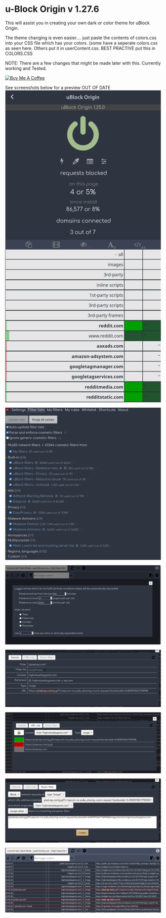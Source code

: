 # u-Block Origin v 1.27.6


This will assist you in creating your own dark or color theme for uBlock Origin.  

The theme changing is even easier.... just paste the contents of colors.css into your CSS file which has your colors.  (some have a seperate colors.css as seen here.  Others put it in userContent.css.  BEST PRACTIVE put this in COLORS.CSS

NOTE: There are a few changes that might be made later with this.  Currently working and Tested.  

<a href="https://www.buymeacoffee.com/v0id" target="_blank"><img src="https://cdn.buymeacoffee.com/buttons/lato-violet.png" alt="Buy Me A Coffee" style="height: 20px !important;width: 80px !important;" ></a>

See screenshots below for a preview OUT OF DATE
![Screenshot](screenshots/Screenshot_2020-03-02-15_618x1234.png)

![Screenshot](screenshots/Screenshot_2020-03-02-50_1088x1062.png)

![Screenshot](screenshots/Screenshot_2020-03-02-18_1502x765.png)

![Screenshot](screenshots/Screenshot_2020-03-02-14_1357x499.png)

![Screenshot](/screenshots/Screenshot_2020-03-02-33_1454x569.png)

![Screenshot](/screenshots/Screenshot_2020-03-02-47_1371x564.png)

![Screenshot](screenshots/Screenshot_2020-03-02-41_1497x622.png)


